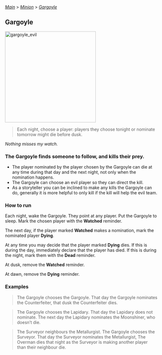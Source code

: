 [*Main*](https://github.com/PowerofMoll/Mining-Timing---A-fancreation-to-Blood-on-the-Clocktower/blob/main/README.md) > [_Minion_](https://github.com/PowerofMoll/Mining-Timing---A-fancreation-to-Blood-on-the-Clocktower/blob/main/Minion/README.md) > [_Gargoyle_](https://github.com/PowerofMoll/Mining-Timing---A-fancreation-to-Blood-on-the-Clocktower/blob/main/Minion/Gargoyle/README.md)

## Gargoyle
<img src="https://github.com/user-attachments/assets/1179e016-7b99-423c-bdc5-6f4c2f1914b9" alt="gargoyle_evil" width="300" height="300">

> Each night, choose a player: players they choose tonight or nominate tomorrow might die before dusk.

*Nothing misses my watch.*

### **The Gargoyle finds someone to follow, and kills their prey.**
- The player nominated by the player chosen by the Gargoyle can die at any time during that day and the next night, not only when the nomination happens.
- The Gargoyle can choose an evil player so they can direct the kill.
- As a storyteller you can be inclined to make any kills the Gargoyle can do, generally it is more helpful to only kill if the kill will help the evil team.

### How to run
Each night, wake the Gargoyle. They point at any player. Put the Gargoyle to sleep. Mark the chosen player with the **Watched** reminder. 

The next day, if the player marked **Watched** makes a nomination, mark the nominated player **Dying**. 

At any time you may decide that the player marked **Dying** dies. If this is during the day, immediately declare that the player has died. If this is during the night, mark them with the **Dead** reminder.

At dusk, remove the **Watched** reminder.

At dawn, remove the **Dying** reminder.

### Examples
> The Gargoyle chooses the Gargoyle. That day the Gargoyle nominates the Counterfeiter, that dusk the Counterfeiter dies.

> The Gargoyle chooses the Lapidary. That day the Lapidary does not nominate. The next day the Lapidary nominates the Moonshiner, who doesn’t die.

> The Surveyor neighbours the Metallurgist. The Gargoyle chooses the Surveyor. That day the Surveyor nominates the Metallurgist, The Overman dies that night as the Surveyor is making another player than their neighbour die.
